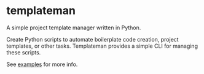 # templateman
A simple project template manager written in Python.

Create Python scripts to automate boilerplate code creation, project templates, or other tasks. Templateman provides a simple CLI for managing these scripts.

See [examples](docs/examples.md) for more info.
